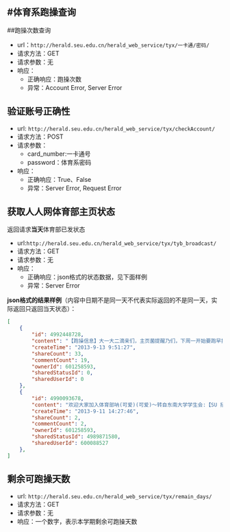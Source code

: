 #体育系跑操查询
----

##跑操次数查询

* url：`http://herald.seu.edu.cn/herald_web_service/tyx/一卡通/密码/`
* 请求方法：GET
* 请求参数：无
* 响应：
    * 正确响应：跑操次数
    * 异常：Account Error, Server Error

## 验证账号正确性
* url: `http://herald.seu.edu.cn/herald_web_service/tyx/checkAccount/`
* 请求方法：POST
* 请求参数：
    * card_number:一卡通号
    * password：体育系密码
* 响应：
    * 正确响应：True、False
    * 异常：Server Error, Request Error

## 获取人人网体育部主页状态
返回请求**当天**体育部已发状态

* url:`http://herald.seu.edu.cn/herald_web_service/tyx/tyb_broadcast/`
* 请求方法：GET
* 请求参数：无
* 响应：
    * 正确响应：json格式的状态数据，见下面样例
    * 异常：Server Error

**json格式的结果样例**（内容中日期不是同一天不代表实际返回的不是同一天，实际返回只返回当天状态）：
```json
[
	{
	    "id": 4992448728, 
	    "content": "【跑操信息】大一大二滴亲们，主页菌提醒乃们，下周一开始要跑早操了(th)(th) 快快调整好自己的生物钟，咱们要一鼓作气，速速跑完(酷)(酷) 大一的孩纸有问题可以戳菌菌呐(走你)(走你) 九龙湖校区早操时间6：40～7：20， 不要赖床呦～(吻)(吻)", 
	    "createTime": "2013-9-13 9:51:27", 
	    "shareCount": 33, 
	    "commentCount": 19, 
	    "ownerId": 601258593, 
	    "sharedStatusId": 0, 
	    "sharedUserId": 0
	}, 
    {
        "id": 4990093678, 
        "content": "欢迎大家加入体育部呐(可爱)(可爱)～转自东南大学学生会:【SU 招新资讯】大一的亲们~昨晚有收到我们送的惊喜么~没有收到的亲们不要着急，我们今天会继续发送~(走你)(走你)再次提醒我们提交报名表有线下提交和现场提交两种方式呦~(th)东南大学学生会有爱的大家庭真诚期待你的加入~(吻)(吻)", 
        "createTime": "2013-9-11 14:27:46", 
        "shareCount": 2, 
        "commentCount": 2, 
        "ownerId": 601258593, 
        "sharedStatusId": 4989871580, 
        "sharedUserId": 600088527
    }, 
]
```

## 剩余可跑操天数
* url: `http://herald.seu.edu.cn/herald_web_service/tyx/remain_days/`
* 请求方法：GET
* 请求参数：无
* 响应：一个数字，表示本学期剩余可跑操天数

